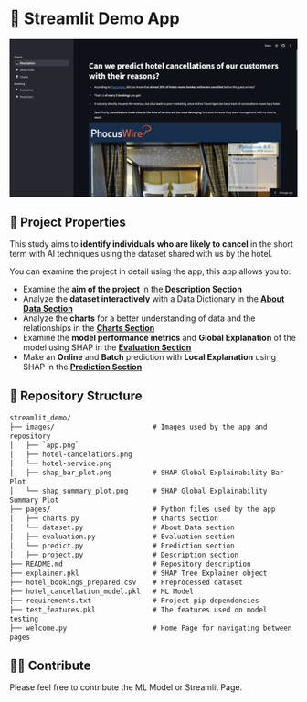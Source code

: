 # 🚀 Streamlit Demo App

![App](images/app.png)

## 📌 Project Properties

This study aims to **identify individuals who are likely to cancel** in the short term with AI techniques using the dataset shared with us by the hotel.

You can examine the project in detail using the app, this app allows you to:

- Examine the **aim of the project** in the **[Description Section](https://hotel-cancelations.streamlit.app/)**
- Analyze the **dataset interactively** with a Data Dictionary in the **[About Data Section](https://hotel-cancelations.streamlit.app/dataset)**
- Analyze the **charts** for a better understanding of data and the relationships in the **[Charts Section](https://hotel-cancelations.streamlit.app/charts)**
- Examine the **model performance metrics** and **Global Explanation** of the model using SHAP in the **[Evaluation Section](https://hotel-cancelations.streamlit.app/evaluation)**
- Make an **Online** and **Batch** prediction with **Local Explanation** using SHAP in the **[Prediction Section](https://hotel-cancelations.streamlit.app/predict)**

## 📂 Repository Structure

```plaintext
streamlit_demo/
├── images/                        # Images used by the app and repository
│   ├── `app.png`                    
│   ├── hotel-cancelations.png     
│   └── hotel-service.png          
│   ├── shap_bar_plot.png          # SHAP Global Explainability Bar Plot
│   └── shap_summary_plot.png      # SHAP Global Explainability Summary Plot
├── pages/                         # Python files used by the app
│   ├── charts.py                  # Charts section
│   └── dataset.py                 # About Data section
│   ├── evaluation.py              # Evaluation section
│   └── predict.py                 # Prediction section
│   ├── project.py                 # Description section
├── README.md                      # Repository description
├── explainer.pkl                  # SHAP Tree Explainer object
├── hotel_bookings_prepared.csv    # Preprocessed dataset
├── hotel_cancellation_model.pkl   # ML Model
├── requirements.txt               # Project pip dependencies
├── test_features.pkl              # The features used on model testing
├── welcome.py                     # Home Page for navigating between pages
```

## 🧑‍💻 Contribute

Please feel free to contribute the ML Model or Streamlit Page.
